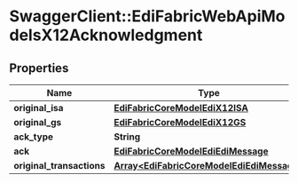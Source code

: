 # SwaggerClient::EdiFabricWebApiModelsX12Acknowledgment

## Properties
Name | Type | Description | Notes
------------ | ------------- | ------------- | -------------
**original_isa** | [**EdiFabricCoreModelEdiX12ISA**](EdiFabricCoreModelEdiX12ISA.md) |  | [optional] 
**original_gs** | [**EdiFabricCoreModelEdiX12GS**](EdiFabricCoreModelEdiX12GS.md) |  | [optional] 
**ack_type** | **String** |  | [optional] 
**ack** | [**EdiFabricCoreModelEdiEdiMessage**](EdiFabricCoreModelEdiEdiMessage.md) |  | [optional] 
**original_transactions** | [**Array&lt;EdiFabricCoreModelEdiEdiMessage&gt;**](EdiFabricCoreModelEdiEdiMessage.md) |  | [optional] 


